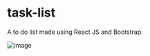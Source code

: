# task-list
A to do list made using React JS and Bootstrap.

![image](https://user-images.githubusercontent.com/42101070/224598226-81f1e10d-b690-40a6-b119-c6403d3f82e9.png)
